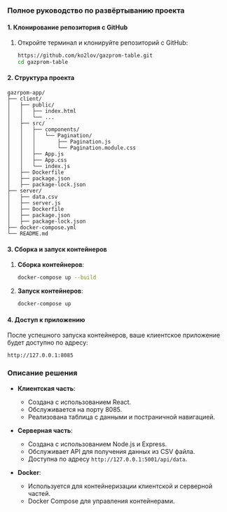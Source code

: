 ### Полное руководство по развёртыванию проекта

#### 1. Клонирование репозитория с GitHub

1. Откройте терминал и клонируйте репозиторий с GitHub:

   ```sh
   https://github.com/ko2lov/gazprom-table.git
   cd gazprom-table
   ```

#### 2. Структура проекта

```
gazrpom-app/
├── client/
│   ├── public/
│   │   ├── index.html
│   │   └── ...
│   ├── src/
│   │   ├── components/
│   │   │   └── Pagination/
│   │   │       ├── Pagination.js
│   │   │       └── Pagination.module.css
│   │   ├── App.js
│   │   ├── App.css
│   │   └── index.js
│   ├── Dockerfile
│   ├── package.json
│   ├── package-lock.json
├── server/
│   ├── data.csv
│   ├── server.js
│   ├── Dockerfile
│   ├── package.json
│   ├── package-lock.json
├── docker-compose.yml
└── README.md
```

#### 3. Сборка и запуск контейнеров

1. **Сборка контейнеров**:

   ```sh
   docker-compose up --build
   ```

2. **Запуск контейнеров**:

   ```sh
   docker-compose up
   ```

#### 4. Доступ к приложению

После успешного запуска контейнеров, ваше клиентское приложение будет доступно по адресу:

```
http://127.0.0.1:8085
```

### Описание решения

- **Клиентская часть**:

  - Создана с использованием React.
  - Обслуживается на порту 8085.
  - Реализована таблица с данными и постраничной навигацией.

- **Серверная часть**:

  - Создана с использованием Node.js и Express.
  - Обслуживает API для получения данных из CSV файла.
  - Доступна по адресу `http://127.0.0.1:5001/api/data`.

- **Docker**:
  - Используется для контейнеризации клиентской и серверной частей.
  - Docker Compose для управления контейнерами.
